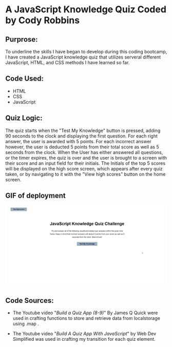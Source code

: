 # A JavaScript Knowledge Quiz Coded by Cody Robbins

## Purprose:

To underline the skills I have began to develop during this coding bootcamp, I have created a JavaScript knowledge 
quiz that utilizes serveral different JavaScript, HTML, and CSS methods I have learned so far.

## Code Used:

* HTML
* CSS
* JavaScript

## Quiz Logic:

The quiz starts when the "Test My Knowledge" button is pressed, adding 90 seconds to the clock and displaying the first question.
For each right answer, the user is awarded with 5 points. For each incorrect answer however, the user is deducted 5 points from 
their total score as well as 5 seconds from the clock. When the User has either answered all questions, or the timer expires, the
quiz is over and the user is brought to a screen with their score and an input field for their initials. The Initials of the top 5
scores will be displayed on the high score screen, which appears after every quiz taken, or by navigating to it with the "View high scores"
button on the home screen.

## GIF of deployment
![Demo gif of quiz page deployment](https://github.com/CodyRobbins99/js-knowledge-quiz/blob/master/assets/demo-gif/demo-gif.gif)

## Code Sources:

* The Youtube video "*Build a Quiz App (8-9)*" By James Q Quick were used in crafting functions to store and retrieve data from localstorage 
using .map .

* The Youtube video "*Build A Quiz App With JavaScript*" by Web Dev Simplified was used in crafting my transition for each quiz element.
